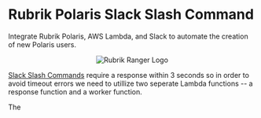# Rubrik Polaris Slack Slash Command

Integrate Rubrik Polaris, AWS Lambda, and Slack to automate the creation of new Polaris users.

<p></p>
<p align="center">
  <img src="https://user-images.githubusercontent.com/8610203/41611198-c0fa265c-73b4-11e8-9b7b-e7311c2f86f0.png" alt="Rubrik Ranger Logo"/>
</p>

[Slack Slash Commands](https://api.slack.com/slash-commands) require a response within 3 seconds so in order to avoid timeout errors we need to utillize two seperate Lambda functions -- a response function and a worker function.

The 